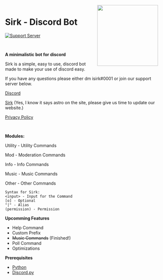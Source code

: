 <img src="https://asksirk.com/Astro/sirk.png" align="right" height="200" width="200"/>

# Sirk - Discord Bot
<p>
  
  [![Support Server](https://img.shields.io/discord/743121194911531110.svg?label=Discord&logo=Discord&colorB=7289da&style=for-the-badge)](https://discord.gg/7yZqHfG)
  
<br>

**A minimalistic bot for discord**

Sirk is a simple, easy to use, discord bot made to make your use of discord easy.

If you have any questions please either dm isirk#0001 or join our support server below.

[Discord](https://discord.gg/7yZqHfG)

[Sirk](https://asksirk.com/Astro) (Yes, I know it says astro on the site, please give us time to update our website.)

[Privacy Policy](https://asksirk.com/Astro/privacy/)

<br>

**Modules:**

Utility - Utility Commands

Mod - Moderation Commands

Info - Info Commands

Music - Music Commands

Other - Other Commands

```
Syntax for Sirk:
<input> - Input for the Command
[o] - Optional
"|" - Alias
(permission) - Permission
```


**Upcomming Features**
- Help Command
- Custom Prefix
- ~~Music Commands~~ (Finished!)
- Poll Command
- Optimizations

**Prerequisites**
- [Python](https://www.python.org/)
- [Discord.py](https://discordpy.readthedocs.io/en/latest/index.html)
